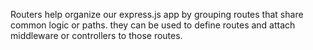 Routers help organize our express.js app by 
grouping routes that share common logic or paths. 
they can be used to define routes and attach middleware
or controllers to those routes. 

